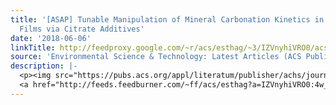 ```yaml
---
title: '[ASAP] Tunable Manipulation of Mineral Carbonation Kinetics in Nanoscale Water
  Films via Citrate Additives'
date: '2018-06-06'
linkTitle: http://feedproxy.google.com/~r/acs/esthag/~3/IZVnyhiVRO0/acs.est.8b00438
source: 'Environmental Science & Technology: Latest Articles (ACS Publications)'
description: |-
  <p><img src="https://pubs.acs.org/appl/literatum/publisher/achs/journals/content/esthag/0/esthag.ahead-of-print/acs.est.8b00438/20180606/images/medium/es-2018-00438u_0004.gif" alt="TOC Graphic"/></p><div><cite>Environmental Science & Technology</cite></div><div>DOI: 10.1021/acs.est.8b00438</div><div class="feedflare">
  <a href="http://feeds.feedburner.com/~ff/acs/esthag?a=IZVnyhiVRO0:4w_oJ6S68V8:yIl2AUoC8zA"><img src="http://feeds.feedburner.com/~ff/acs/esthag?d=yIl2AUoC8zA" border="0"></img></a>
---
```


